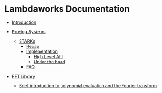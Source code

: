 # Lambdaworks Documentation

- [Introduction](./introduction.md)

- [Proving Systems]()
    - [STARKs](./proving_systems/starks/starks.md)
        - [Recap](./proving_systems/starks/recap.md)
        - [Implementation](./proving_systems/starks/implementation.md)
            - [High Level API](./proving_systems/starks/api.md)
            - [Under the hood](./proving_systems/starks/under_the_hood.md)
        - [FAQ](./proving_systems/starks/faq.md)

- [FFT Library]()
  - [Brief introduction to polynomial evaluation and the Fourier transform](./fft/introduction.md)
